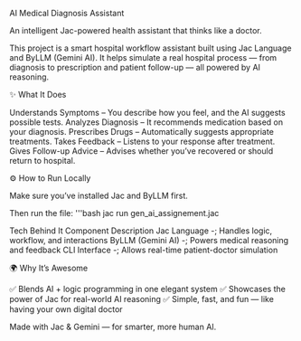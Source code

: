 AI Medical Diagnosis Assistant

An intelligent Jac-powered health assistant that thinks like a doctor.

This project is a smart hospital workflow assistant built using Jac Language and ByLLM (Gemini AI).
It helps simulate a real hospital process — from diagnosis to prescription and patient follow-up — all powered by AI reasoning.

✨ What It Does

 Understands Symptoms – You describe how you feel, and the AI suggests possible tests.
 Analyzes Diagnosis – It recommends medication based on your diagnosis.
 Prescribes Drugs – Automatically suggests appropriate treatments.
 Takes Feedback – Listens to your response after treatment.
 Gives Follow-up Advice – Advises whether you’ve recovered or should return to hospital.

⚙️ How to Run Locally

Make sure you’ve installed Jac and ByLLM first.

Then run the file:
  '''bash
 jac run gen_ai_assignement.jac

Tech Behind It
Component	Description
 Jac Language	-; Handles logic, workflow, and interactions
 ByLLM (Gemini AI)	-; Powers medical reasoning and feedback
 CLI Interface	-; Allows real-time patient-doctor simulation

🌍 Why It’s Awesome

✅ Blends AI + logic programming in one elegant system
✅ Showcases the power of Jac for real-world AI reasoning
✅ Simple, fast, and fun — like having your own digital doctor

Made with Jac & Gemini — for smarter, more human AI.